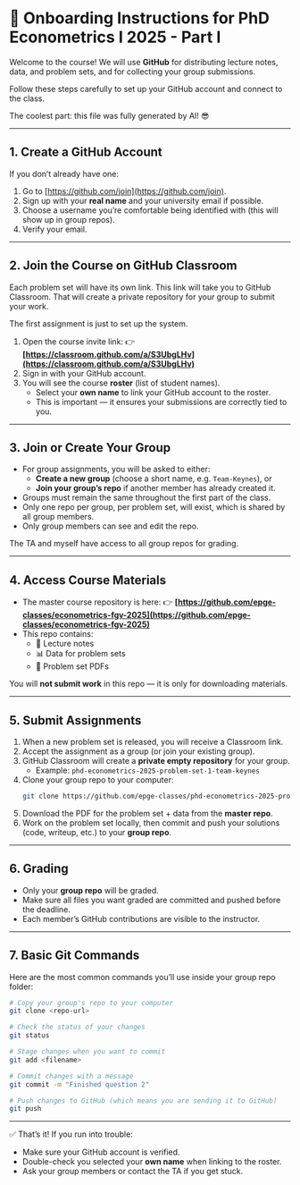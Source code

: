 # 📘 Onboarding Instructions for PhD Econometrics I 2025 - Part I 

Welcome to the course! We will use **GitHub** for distributing lecture notes, data, and problem sets, and for collecting your group submissions.

Follow these steps carefully to set up your GitHub account and connect to the class.

The coolest part: this file was fully generated by AI! 😎

---

## 1. Create a GitHub Account
If you don’t already have one:

1. Go to [https://github.com/join](https://github.com/join).
2. Sign up with your **real name** and your university email if possible.
3. Choose a username you’re comfortable being identified with (this will show up in group repos).
4. Verify your email.

---

## 2. Join the Course on GitHub Classroom
Each problem set will have its own link. This link will take you to GitHub Classroom. That will create a private repository for your group to submit your work.

The first assignment is just to set up the system.


1. Open the course invite link:  👉 **[https://classroom.github.com/a/S3UbgLHv](https://classroom.github.com/a/S3UbgLHv)**
2. Sign in with your GitHub account.
3. You will see the course **roster** (list of student names).  
   - Select your **own name** to link your GitHub account to the roster.  
   - This is important — it ensures your submissions are correctly tied to you.

---

## 3. Join or Create Your Group
- For group assignments, you will be asked to either:
  - **Create a new group** (choose a short name, e.g. `Team-Keynes`), or
  - **Join your group’s repo** if another member has already created it.
- Groups must remain the same throughout the first part of the class.  
- Only one repo per group, per problem set, will exist, which is shared by all group members.
- Only group members can see and edit the repo.

The TA and myself have access to all group repos for grading.

---

## 4. Access Course Materials
- The master course repository is here:  👉 **[https://github.com/epge-classes/econometrics-fgv-2025](https://github.com/epge-classes/econometrics-fgv-2025)**
- This repo contains:
  - 📄 Lecture notes  
  - 📊 Data for problem sets  
  - 📝 Problem set PDFs  

You will **not submit work** in this repo — it is only for downloading materials.

---

## 5. Submit Assignments
1. When a new problem set is released, you will receive a Classroom link.
2. Accept the assignment as a group (or join your existing group).
3. GitHub Classroom will create a **private empty repository** for your group.
   - Example: `phd-econometrics-2025-problem-set-1-team-keynes`
4. Clone your group repo to your computer:
   ```bash
   git clone https://github.com/epge-classes/phd-econometrics-2025-problem-set-1-team-keynes.git
   ```
5. Download the PDF for the problem set + data from the **master repo**.
6. Work on the problem set locally, then commit and push your solutions (code, writeup, etc.) to your **group repo**.

---

## 6. Grading
- Only your **group repo** will be graded.
- Make sure all files you want graded are committed and pushed before the deadline.
- Each member’s GitHub contributions are visible to the instructor.

---

## 7. Basic Git Commands
Here are the most common commands you’ll use inside your group repo folder:
```bash
# Copy your group's repo to your computer
git clone <repo-url>

# Check the status of your changes
git status

# Stage changes when you want to commit
git add <filename>

# Commit changes with a message
git commit -m "Finished question 2"

# Push changes to GitHub (which means you are sending it to GitHub)
git push
```

---

✅ That’s it! If you run into trouble:
- Make sure your GitHub account is verified.
- Double-check you selected your **own name** when linking to the roster.
- Ask your group members or contact the TA if you get stuck.
